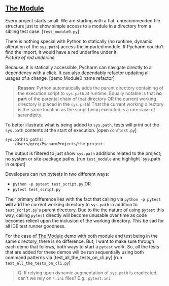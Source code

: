 ## [The Module]

Every project starts small. We are starting with a flat, unrecommended
file structure just to show simple access to a module in a directory
from a sibling test case. \[`test_module0.py`]

There is nothing special with Python to statically (no runtime, dynamic
alteration of the `sys.path`) access the imported module. If Pycharm
couldn't find the import, it would have a red underline under it.  
*Picture of red underline*

Because, it is statically accessible, Pycharm can navigate directly to a
dependency with a click. It can also dependably refactor updating all
usages of a change. \[demo Module0 name refactor]

> **Reason**: Python automatically adds the parent directory containing
> of the execution script to `sys.path` at runtime. Equally notable is
> that **no part** of the parental chain of that directory OR the
> current working directory is placed in the `sys.path`! That the
> current working directory is the same location as the script being
> executed is a rare case of serendipity.

To better illustrate what is being added to `sys.path`, tests will print
out the `sys.path` contents at the start of execution. \[open
`conftest.py`]

```
sys.path(1 paths):
	/Users/greg/PycharmProjects/the_project
```

The output is filtered to just show `sys.path` additions related to the
project; no system or site-package paths. \[run `test_module` and
highlight `sys.path in output]

Developers can run pytests in two different ways:
- `python -p pytest test_script.py` OR
- `pytest test_script.py`

Their primary difference lies with the fact that calling via `python -p
pytest` **will** add the current working directory to `sys.path` in
addition to `test_script.py`'s parent directory. Due to the the nature
of using `pytest` this way, calling `pytest` directly will become
unusable over time as code becomes relient upon the inclusion of the
working directory. This be sad for all IDE test runner goodness.

For the case of [The Module] demo with both module and test being in the
same directory, there is no difference. But, I want to make sure through
each demo that follows, both ways to start a `pytest` work. So, all the
tests that are added for these demos will be run sequentially using both
command patterns via \[test_all_the_tests_on_cli.py] \[run
`test_all_the_tests_on_cli.py`]

> Q: If relying upon dynamic augmentation of `sys.path` is eradicated,
> can't we rely on `*.ini` files? E.g.: `pytest.ini`

[The Module]: #the-module

